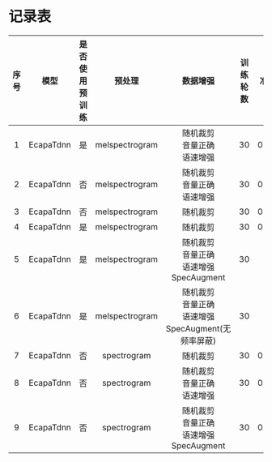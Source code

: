 # 记录表

| 序号  |    模型     | 是否使用预训练 |      预处理       |                    数据增强                    | 训练轮数 |  准确率   | F1-Score |  比赛得分   |
|:---:|:---------:|:-------:|:--------------:|:------------------------------------------:|:----:|:------:|:--------:|:-------:|
|  1  | EcapaTdnn |    是    | melspectrogram |            随机裁剪<br>音量正确<br>语速增强            |  30  | 0.9679 |  0.9678  | 0.4667  |
|  2  | EcapaTdnn |    否    | melspectrogram |            随机裁剪<br>音量正确<br>语速增强            |  30  | 0.9691 |  0.9681  | 0.4500  |
|  3  | EcapaTdnn |    否    | melspectrogram |                    随机裁剪                    |  30  | 0.9961 |  0.9958  | 0.4333  |
|  4  | EcapaTdnn |    是    | melspectrogram |                    随机裁剪                    |  30  | 0.9943 |  0.9941  | 0.4567  |
|  5  | EcapaTdnn |    是    | melspectrogram |    随机裁剪<br>音量正确<br>语速增强<br>SpecAugment     |  30  |        |          |         |
|  6  | EcapaTdnn |    是    | melspectrogram | 随机裁剪<br>音量正确<br>语速增强<br>SpecAugment(无频率屏蔽) |  30  |        |          | 	0.4567 |
|  7  | EcapaTdnn |    否    |  spectrogram   |                    随机裁剪                    |  30  | 0.9935 |  0.9933  |         |
|  8  | EcapaTdnn |    否    |  spectrogram   |            随机裁剪<br>音量正确<br>语速增强            |  30  | 0.9458 |  0.9445  |         |
|  9  | EcapaTdnn |    否    |  spectrogram   |    随机裁剪<br>音量正确<br>语速增强<br>SpecAugment     |  30  | 0.5633 |  0.5076  |         |

